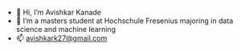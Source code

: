 - 👋 Hi, I’m Avishkar Kanade
- 👀 I’m a masters student at Hochschule Fresenius majoring in data science and machine learning
- 📫 avishkark27@gmail.com

<!---
Avikan27/Avikan27 is a ✨ special ✨ repository because its `README.md` (this file) appears on your GitHub profile.
You can click the Preview link to take a look at your changes.
--->
